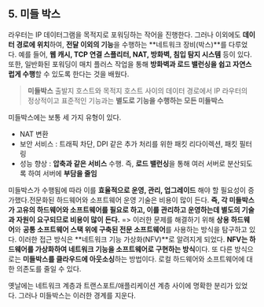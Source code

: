 ## 5. 미들 박스
라우터는 IP 데이터그램을 목적지로 포워딩하는 작어을 진행한다. 그러나 이외에도 **데이터 경로에 위치**하여, **전달 이외의 기능**을 수행하는 **네트워크 장비(박스)**를 다루었다. 예를 들어, **웹 캐시, TCP 연결 스플리터, NAT, 방화벽, 침입 탐지 시스템** 등이 있다. 또한, 일반화된 포워딩이 매치 플러스 작업을 통해 **방화벽과 로드 밸런싱을 쉽고 자연스럽게 수행**할 수 있도록 한다는 것을 배웠다. 

> **미들박스**
출발지 호스트와 목적지 호스트 사이의 데이터 경로에서 IP 라우터의 정상적이고 표준적인 기능과는 **별도로 기능을 수행하는 모든 미들박스**

미들박스에는 보통 세 가지 유형이 있다.
- NAT 변환
- 보안 서비스 : 트래픽 차단, DPI 같은 추가 처리를 위한 패킷 리다이렉션, 패킷 필터링
- 성능 향상 : **압축과 같은 서비스** 수행. 즉, **로드 밸런싱**을 통해 여러 서버로 분산되도록 하여 서버에 **부담을 줄임**

미들박스가 수행됨에 따라 이를 **효율적으로 운영, 관리, 업그레이드** 해야 할 필요성이 증가했다.전문화된 하드웨어와 소프트웨어 운영 기술은 비용이 많이 든다. **즉, 각 미들박스가 고유의 하드웨어와 소프트웨어를 필요로 하고, 이를 관리하고 운영하는데 별도의 기술과 자원이 요구되므로 비용이 많이 든다.**
=> 이러한 문제를 해결하기 위해 **상용 하드웨어**와 **공통 소프트웨어 스택 위에 구축된 전문 소프트웨어**를 사용하는 방식을 탐구하고 있다. 이러한 접근 방식은 **네트워크 기능 가상화(NFV)**로 알려지게 되었다. **NFV는 하드웨어를 가상화하여 네트워크 기능을 소프트웨어로 구현하는 방식**이다. 또 다른 방식으로는 **미들박스를 클라우드에 아웃소싱**하는 방법이다. 로컬 하드웨어와 소프트웨어에 대한 의존도를 줄일 수 있다. 

옛날에는 네트워크 계층과 트랜스포트/애플리케이션 계층 사이에 명확한 분리가 있었다. 그러나 미들박스는 이러한 경계를 지운다. 
